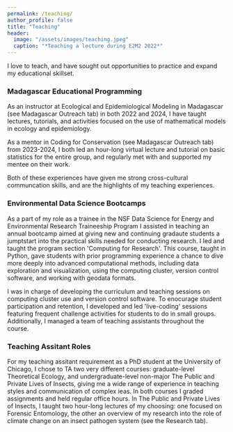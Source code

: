 ```yaml
---
permalink: /teaching/
author_profile: false
title: "Teaching"
header:
  image: "/assets/images/teaching.jpeg"
  caption: "*Teaching a lecture during E2M2 2022*"
---
```


I love to teach, and have sought out opportunities to practice and expand my educational skillset.

### Madagascar Educational Programming
As an instructor at Ecological and Epidemiological Modeling in Madagascar (see Madagascar Outreach tab) in both 2022 and 2024, I have taught lectures, tutorials, and activities focused on the use of mathematical models in ecology and epidemiology.

As a mentor in Coding for Conservation (see Madagascar Outreach tab) from 2023-2024, I both led an hour-long virtual lecture and tutorial on basic statistics for the entire group, and regularly met with and supported my mentee on their work.

Both of these experiences have given me strong cross-cultural communcation skills, and are the highlights of my teaching experiences.

### Environmental Data Science Bootcamps
As a part of my role as a trainee in the NSF Data Science for Energy and Environmental Research Traineeship Program I assisted in teaching an annual bootcamp aimed at giving new and continuing gradaute students a jumptstart into the practical skills needed for conducting research. I led and taught the program section 'Computing for Research'. This course, taught in Python, gave students with prior programming experience a chance to dive more deeply into advanced computational methods, including data exploration and visualization, using the computing cluster, version control software, and working with geodata formats.

I was in charge of developing the curriculum and teaching sessions on computing cluster use and version control software. To enocurage student participation and retention, I developed and led 'live-coding' sessions featuring frequent challenge activities for students to do in small groups. Additionally, I managed a team of teaching assistants throughout the course.

### Teaching Assitant Roles
For my teaching assitant requirement as a PhD student at the University of Chicago, I chose to TA two very different courses: graduate-level Theoretical Ecology, and undergraduate-level non-major The Public and Private Lives of Insects, giving me a wide range of experience in teaching styles and communication of complex ieas. In both courses I graded assignments and held regular office hours. In The Public and Private Lives of Insects, I taught two hour-long lectures of my choosing: one focused on Forensic Entomology, the other an overview of my research into the role of climate change on an insect pathogen system (see the Research tab).

